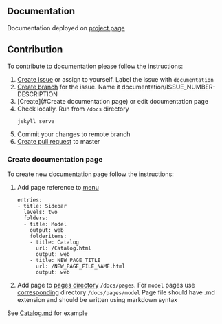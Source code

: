## Documentation

Documentation deployed on [project page](https://btsdigital.github.io/form-builder)

## Contribution
To contribute to documentation please follow the instructions:
1) [Create issue](https://help.github.com/en/articles/creating-an-issue) or assign to yourself. 
Label the issue with `documentation`
2) [Create branch](https://help.github.com/en/articles/creating-and-deleting-branches-within-your-repository) for the issue.
Name it documentation/ISSUE_NUMBER-DESCRIPTION
3) [Create](#Create documentation page) or edit documentation page
4) Check locally. Run from `/docs` directory
    ```
   jekyll serve
    ```
5) Commit your changes to remote branch
6) [Create pull request](https://help.github.com/en/articles/creating-a-pull-request) to master
 

### Create documentation page

To create new documentation page follow the instructions:
1) Add page reference to [menu](https://github.com/btsdigital/form-builder/blob/master/docs/_data/sidebars/home_sidebar.yml)
    ```
    entries:
    - title: Sidebar
      levels: two
      folders:
      - title: Model
        output: web
        folderitems:
        - title: Catalog
          url: /Catalog.html
          output: web
        - title: NEW_PAGE_TITLE
          url: /NEW_PAGE_FILE_NAME.html
          output: web
    ```
2) Add page to [pages directory](https://github.com/btsdigital/form-builder/tree/master/docs/pages) `/docs/pages`.
For `model` pages use [corresponding](https://github.com/btsdigital/form-builder/tree/master/docs/pages/model) directory `/docs/pages/model`
Page file should have .md extension and should be written using markdown syntax

See [Catalog.md](https://github.com/btsdigital/form-builder/blob/master/docs/pages/model/Catalog.md) for example
